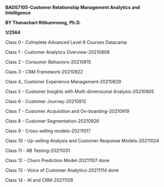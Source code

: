 **BADS7105-Customer Relationship Management Analytics and Intelligence**

**BY Thanachart Ritbumroong, Ph.D.**

**1/2564** 

 Class 0 - Colmplete Advanced Level 8 Courses Datacamp
 
 Class 1 - Customer Analytics Overview-20210808
 
 Class 2 - Consumer Behaviors-20210815
 
 Class 3 - CRM Framework-20210822
 
 Class 4_ Customer Experience Management-20210829
 
 Class 5 - Customer Insights with Multi-dimensional Analysis-20210905
 
 Class 6 - Customer Journey-20210912
 
 Class 7 - Customer Acquisition and On-boarding-20210919
 
 Class 8 - Customer Segmentation-20210926
 
 Class 9 - Cross-selling models-20211017
 
 Class 10 - Up-selling Analysis and Customer Response Models-20211024
 
 Class 11 - AB Testing-20211031 
 
 Class 12 - Churn Prediction Model-20211107 done
 
 Class 13 - Voice of Customer Analytics-20211114 done
 
 Class 14 - AI and CRM-20211128

